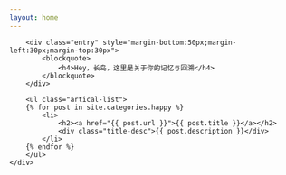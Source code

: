 ```yaml
---
layout: home
---
```


<div class="index-content blog">
    <div class="section">

        <div class="entry" style="margin-bottom:50px;margin-left:30px;margin-top:30px">
            <blockquote>
                <h4>Hey，长岛，这里是关于你的记忆与回溯</h4>
            </blockquote>
        </div>

        <ul class="artical-list">
        {% for post in site.categories.happy %}
            <li>
                <h2><a href="{{ post.url }}">{{ post.title }}</a></h2>
                <div class="title-desc">{{ post.description }}</div>
            </li>
        {% endfor %}
        </ul>
    </div>
</div>
<style>
.github-corner {
    display: none;
}
</style>
